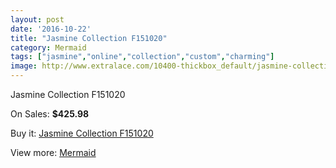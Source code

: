 ```yaml
---
layout: post
date: '2016-10-22'
title: "Jasmine Collection F151020"
category: Mermaid
tags: ["jasmine","online","collection","custom","charming"]
image: http://www.extralace.com/10400-thickbox_default/jasmine-collection-f151020.jpg
---
```

Jasmine Collection F151020

On Sales: **$425.98**
<a href="https://www.extralace.com/mermaid/4907-jasmine-collection-f151020.html"><amp-img layout="responsive" width="600" height="600" src="//www.extralace.com/10400-thickbox_default/jasmine-collection-f151020.jpg" alt="Jasmine Collection F151020 0" /></a>
<a href="https://www.extralace.com/mermaid/4907-jasmine-collection-f151020.html"><amp-img layout="responsive" width="600" height="600" src="//www.extralace.com/10401-thickbox_default/jasmine-collection-f151020.jpg" alt="Jasmine Collection F151020 1" /></a>

Buy it: [Jasmine Collection F151020](https://www.extralace.com/mermaid/4907-jasmine-collection-f151020.html "Jasmine Collection F151020")

View more: [Mermaid](https://www.extralace.com/5-mermaid "Mermaid")